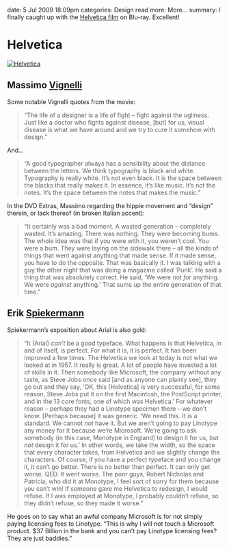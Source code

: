 date: 5 Jul 2009 18:09pm
categories: Design
read more: More&#8230;
summary: I finally caught up with the [Helvetica film](http://www.helveticafilm.com/) on Blu-ray. Excellent!

# Helvetica

[![Helvetica](/attachments/2009/7/5/Helvetica.gif "Helvetica")](http://www.helveticafilm.com/ "Helvetica")

## Massimo [Vignelli](http://vignelli.com/)

Some notable Vignelli quotes from the movie:

> &#8220;The life of a designer is a life of fight &#8211; fight against the ugliness.
> Just like a doctor who fights against disease, [but] for us, visual disease is what
> we have around and we try to cure it somehow with design.&#8221;

And...

> &#8220;A good typographer always has a sensibility about the distance between the letters.
> We think typography is black and white. Typography is really white. It&#8217;s not even
> black. It is the space between the blacks that really makes it. In essence, it&#8217;s like
> music. It&#8217;s not the notes. It&#8217;s the space between the notes that makes the music.&#8221;

In the DVD Extras, Massimo regarding the hippie movement and &#8220;design&#8221; therein, or lack thereof (in broken Italian accent):

> &#8220;It certainly was a bad moment. A wasted generation &#8211; completely wasted.
> It&#8217;s amazing. There was nothing. They were becoming bums. The whole idea was that
> if you were with it, you weren&#8217;t cool. You were a bum. They were laying on the
> sidewalk there &#8211; all the kinds of things that went against anything that made
> sense. If it made sense, you have to do the opposite. That was basically it. I was
> talking with a guy the other night that was doing a magazine called &#8216;Punk&#8217;.
> He said a thing that was absolutely correct. He said, &#8216;We were not *for*
> anything. We were *against* anything.&#8217; That sums up the entire generation
> of that time.&#8221;

## Erik [Spiekermann](http://spiekermann.com/)

Spiekermann&#8217;s exposition about Arial is also gold:

> &#8220;It (Arial) *can&#8217;t* be a good typeface. What happens is that Helvetica,
> in and of itself, is perfect. For what it is, it is perfect. It has been improved a few
> times. The Helvetica we look at today is not what we looked at in 1957. It really is
> great. A lot of people have invested a lot of skills in it. Then somebody like Microsoft,
> the company without any taste, as Steve Jobs once said [and as anyone can plainly see],
> they go out and they say, &#8216;OK, this [Helvetica] is very successful, for some reason,
> Steve Jobs put it on the first Macintosh, the PostScript printer, and in the 13 core
> fonts, one of which was Helvetica.&#8217; For whatever reason &#8211; perhaps they had a
> Linotype specimen there &#8211; we don&#8217;t know. [Perhaps because] it was generic.
> &#8216;We need this. It is a standard. We cannot *not* have it. But we aren&#8217;t
> going to pay Linotype any money for it because we&#8217;re Microsoft. We&#8217;re going to
> ask somebody (in this case, Monotype in England) to design it for us, but *not*
> design it for us.&#8217; In other words, we take the width, so the space that every
> character takes, from Helvetica and we slightly change the characters. Of course, if you
> have a perfect typeface and you change it, it can&#8217;t go better. There is no better
> than perfect. It can only get worse. QED. It went worse. The
> poor guys, Robert Nicholas and Patricia, who did it at Monotype, I feel sort of sorry for
> them because you can&#8217;t win! If someone gave me Helvetica to redesign, I would
> refuse. If I was employed at Monotype, I probably couldn&#8217;t refuse, so they
> didn&#8217;t refuse, so they made it worse.&#8221;

He goes on to say what an awful company Microsoft is for not simply paying licensing fees to Linotype. &#8220;This is why I will not touch a Microsoft product. $37 Billion in the bank and you can&#8217;t pay Linotype licensing fees? They are just baddies.&#8221;